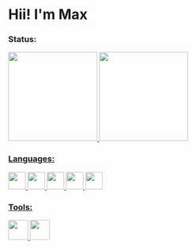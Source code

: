 # Hii! I'm Max

### Status:
<div>
  <a href="https://github.com/seu-MaxLimaSTN">
  <img height="180en" src="https://github-readme-stats.vercel.app/api?username=GuilhermeLimaSTN&theme=midnight-purple&show_icons=true&hide_border=false&border_color=A020F0&count_private=false" /> 
  <img height="180en" src="https://github-readme-stats.vercel.app/api/top-langs/?username=GuilhermeLimaSTN&theme=midnight-purple&show_icons=true&hide_border=false&border_color=A020F0&layout=compact" />
</div>

### Languages:
<div>
    <img src="https://cdn.jsdelivr.net/gh/devicons/devicon/icons/c/c-original.svg" height="35" />
    <img src="https://cdn.jsdelivr.net/gh/devicons/devicon/icons/csharp/csharp-original.svg" height="35" />
    <img src="https://cdn.jsdelivr.net/gh/devicons/devicon/icons/css3/css3-original.svg" height="35" />
    <img src="https://cdn.jsdelivr.net/gh/devicons/devicon/icons/html5/html5-original.svg" height="35" />
    <img src="https://cdn.jsdelivr.net/gh/devicons/devicon/icons/javascript/javascript-original.svg" height="35" />        
          
  
</div>

### Tools:
<div>
    <img src="https://cdn.jsdelivr.net/gh/devicons/devicon/icons/git/git-original.svg" height="40" />
    <img src="https://cdn.jsdelivr.net/gh/devicons/devicon/icons/vscode/vscode-original.svg" height="40"/>
</div>


